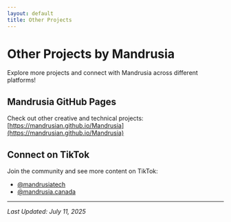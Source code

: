 ```yaml
---
layout: default
title: Other Projects
---
```

# Other Projects by Mandrusia

Explore more projects and connect with Mandrusia across different platforms!

## Mandrusia GitHub Pages
Check out other creative and technical projects:
[https://mandrusian.github.io/Mandrusia](https://mandrusian.github.io/Mandrusia)

## Connect on TikTok
Join the community and see more content on TikTok:
* [@mandrusiatech](https://www.tiktok.com/@mandrusiatech)
* [@mandrusia.canada](https://www.tiktok.com/@mandrusia.canada)

---
_Last Updated: July 11, 2025_
